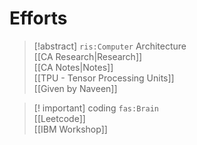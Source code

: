 # Efforts

> [!abstract] `ris:Computer` Architecture  
> [[CA Research|Research]]  
> [[CA Notes|Notes]]  
> [[TPU - Tensor Processing Units]]  
> [[Given by Naveen]]

> [! important] coding `fas:Brain`  
> [[Leetcode]]  
> [[IBM Workshop]]

